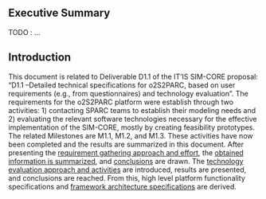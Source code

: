 ## Executive Summary
TODO : ...


## Introduction
This document is related to Deliverable D1.1 of the IT’IS SIM-CORE proposal: “D1.1 –Detailed technical specifications for o2S2PARC, based on user requirements (e.g., from questionnaires) and technology evaluation”. 
The requirements for the o2S2PARC platform were establish through two activities: 1) contacting SPARC teams to establish their modeling needs and 2) evaluating the relevant software technologies necessary for the effective implementation of the SIM-CORE, mostly by creating feasibility prototypes. 
The related Milestones are M1.1, M1.2, and M1.3. These activities have now been completed and the results are summarized in this document. After presenting the [requirement gathering approach and effort](./reqs/methodology.md), the [obtained information is summarized](./reqs/results.md), and [conclusions](./reqs/conclusions.md) are drawn. The [technology evaluation approach and activities](./tech/intro.md) are introduced, results are presented, and conclusions are reached. From this, high level platform functionality specifications and [framework architecture specifications](./specs/low-level.md) are derived.
